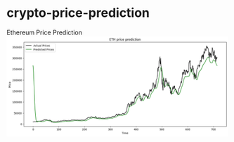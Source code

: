 # crypto-price-prediction
Ethereum Price Prediction
![Ethereum Price Chart](https://github.com/krishnakanthati/crypto-price-prediction/blob/main/ETH.png "Ethereum Price Prediction")
